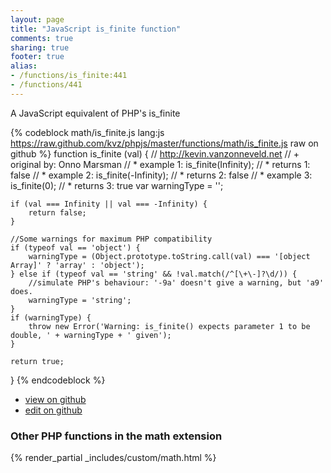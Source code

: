 ```yaml
---
layout: page
title: "JavaScript is_finite function"
comments: true
sharing: true
footer: true
alias:
- /functions/is_finite:441
- /functions/441
---
```

<!-- Generated by Rakefile:build -->
A JavaScript equivalent of PHP's is_finite

{% codeblock math/is_finite.js lang:js https://raw.github.com/kvz/phpjs/master/functions/math/is_finite.js raw on github %}
function is_finite (val) {
    // http://kevin.vanzonneveld.net
    // +   original by: Onno Marsman
    // *     example 1: is_finite(Infinity);
    // *     returns 1: false
    // *     example 2: is_finite(-Infinity);
    // *     returns 2: false
    // *     example 3: is_finite(0);
    // *     returns 3: true
    var warningType = '';

    if (val === Infinity || val === -Infinity) {
        return false;
    }

    //Some warnings for maximum PHP compatibility
    if (typeof val == 'object') {
        warningType = (Object.prototype.toString.call(val) === '[object Array]' ? 'array' : 'object');
    } else if (typeof val == 'string' && !val.match(/^[\+\-]?\d/)) {
        //simulate PHP's behaviour: '-9a' doesn't give a warning, but 'a9' does.
        warningType = 'string';
    }
    if (warningType) {
        throw new Error('Warning: is_finite() expects parameter 1 to be double, ' + warningType + ' given');
    }

    return true;
}
{% endcodeblock %}

 - [view on github](https://github.com/kvz/phpjs/blob/master/functions/math/is_finite.js)
 - [edit on github](https://github.com/kvz/phpjs/edit/master/functions/math/is_finite.js)

### Other PHP functions in the math extension
{% render_partial _includes/custom/math.html %}
